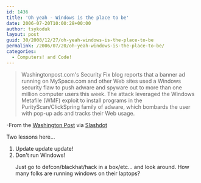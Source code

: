```yaml
---
id: 1436
title: 'Oh yeah - Windows is the place to be'
date: 2006-07-20T10:00:28+00:00
author: tsykoduk
layout: post
guid: 30/2008/12/27/oh-yeah-windows-is-the-place-to-be
permalink: /2006/07/20/oh-yeah-windows-is-the-place-to-be/
categories:
  - Computers! and Code!
---
```

<blockquote>Washingtonpost.com's Security Fix blog reports that a banner ad running on MySpace.com and other Web sites used a Windows security flaw to push adware and spyware out to more than one million computer users this week. The attack leveraged the Windows Metafile (WMF) exploit to install programs in the PurityScan/ClickSpring family of adware, which bombards the user with pop-up ads and tracks their Web usage.</blockquote>

<p>-From the <a href="http://blog.washingtonpost.com/securityfix/2006/07/myspace_ad_served_adware_to_mo.html">Washington Post</a> via <a href="http://it.slashdot.org/article.pl?sid=06/07/20/042253&#38;from=rss">Slashdot</a></p>


<p>Two lessons here...</p>


<ol>
<li>Update update update!</li>
<li>Don't run Windows!</li>
</ol><ol>

<p>Just go to defcon/blackhat/hack  in a box/etc... and look around. How many folks are running windows on their laptops?</p>


</ol>